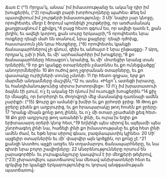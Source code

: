 
Ճառ Ը
(^1) Որդյա՛կ, անսա՛ իմ իմաստությանը եւ ակա՛նջ դիր իմ խոսքերին, (^2) որպեսզի բարի խորհուրդները պահես։ Քեզ եմ
պատվիրում իմ շուրթերի իմաստությունը։ 3 Մի՛ նայիր չար կնոջը, որովհետեւ մեղր է ծորում պոռնիկի շուրթերից, որ
առժամանակ քաղցրացնում է քիմքդ,^4 բայց հետո զգում ես, որ ավելի դառն է, քան լեղին, եւ ավելի կտրող, քան սուրը
երկսայրի,^5 որովհետեւ նրա ոտքերը դեպի մահ են տանում, նրա քայլերը՝ դեպի դժոխք, հաստատուն չեն նրա հետքերը,
(^6) որովհետեւ կյանքի ճանապարհներով չի գնում, զեխ եւ անհայտ է նրա ընթացքը։ 7 Արդ, որդյա՛կ, լսի՛ր ինձ, եւ մի՛
արհամարհիր իմ խոսքերը,^8 քո ճանապարհները հեռացրո՛ւ նրանից, եւ մի՛ մոտեցիր նրանց տան դռներին,^9 որ քո կյանքը
օտարներին չմատնես եւ քո ունեցվածքը՝ անողորմներին։ 10 Քո ուժով թող չզորանան օտարները, եւ քո վաստակը
ուրիշների տունը չմտնի։ 11 Որ հետո զղջաս, երբ քո մարմնի անդամները մաշվեն,^12 ու ասես. «Ինչո՞ւ ատեցի խրատը, եւ
հանդիմանությունից սիրտս խոտորվեց»։ 13 Ո՛չ իմ խրատատուի ձայնն էի լսում, ո՛չ էլ ականջ էի դնում իմ ուսուցչի
խոսքերին.^14 քիչ էր մնացել, որ խորհրդի եւ ժողովրդի մեջ մասնակից դառնայի ամեն չարիքի։
(^15) Ջուրը քո ամանի՛ց խմիր եւ քո ջրհորի ջրից։ 16 Թող քո ջրերը բխեն քո աղբյուրից, եւ քո հրապարակը թող հոսեն քո
ջրերը։ 17 Դրանք միայն քոնը թող լինեն, եւ ո՛չ մի օտար չբաժանի քեզ հետ։ 18 Քո ջրի աղբյուրը թող առանձի՛ն լինի, եւ
ուրա՛խ եղիր քո երիտասարդ օրերի կնոջ հետ,^19 եղնիկի պես սիրով եւ այծյամի պես շնորհագեղ լինի նա, հաճելի լինի քո
իմաստությանը եւ քեզ հետ լինի ամեն ժամ, եւ եթե նրա սիրով գնաս, բազմապատիկ կլինես։ 20 Մի՛ այցելիր օտարներին
եւ մի՛ փարվիր այն կրծքին, որ քոնը չէ.^21 քանզի Աստծու աչքի առջեւ են տղամարդու ճանապարհները, եւ նա գիտի նրա
բոլոր շավիղները։ 22 Անօրենությունները որսում են չարագործին. եւ յուրաքանչյուրը կապվում է իր մեղքերի թելերով,
(^23) չխրատվելու պատճառով նա մեռավ անխրատների հետ եւ զրկվեց իր կյանքի երկարությունից ու կորավ
անզգամության պատճառով։
